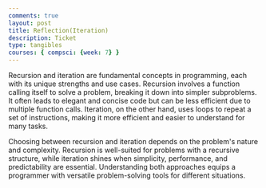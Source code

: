 ```yaml
---
comments: true
layout: post
title: Reflection(Iteration)
description: Ticket
type: tangibles
courses: { compsci: {week: 7} }
---
```

<!DOCTYPE html>
<html>
<head>
    <title>Reflection on Recursion and Iteration</title>
</head>
<body>
    <p>
        Recursion and iteration are fundamental concepts in programming, each with its unique strengths and use cases. Recursion involves a function calling itself to solve a problem, breaking it down into simpler subproblems. It often leads to elegant and concise code but can be less efficient due to multiple function calls. Iteration, on the other hand, uses loops to repeat a set of instructions, making it more efficient and easier to understand for many tasks.
    </p>
    <p>
        Choosing between recursion and iteration depends on the problem's nature and complexity. Recursion is well-suited for problems with a recursive structure, while iteration shines when simplicity, performance, and predictability are essential. Understanding both approaches equips a programmer with versatile problem-solving tools for different situations.
    </p>
</body>
</html>
